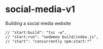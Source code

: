# social-media-v1

Building a social media website

    // "start:build": "tsc -w",
    // "start:run": "nodemon build/index.js",
    // "start": "concurrently npm:start:*"
